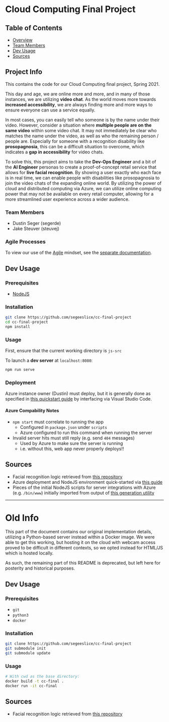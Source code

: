 # Cloud Computing Final Project

## Table of Contents

- [Overview](#overview)
- [Team Members](#team-members)
- [Dev Usage](#dev-usage)
- [Sources](#sources)

## Project Info

This contains the code for our Cloud Computing final project, Spring 2021.

This day and age, we are online more and more, and in many of those instances,
we are utilizing **video chat**. As the world moves more towards **increased
accessibility**, we are always finding more and more ways to ensure everyone can
use a service equally.

In most cases, you can easily tell who someone is by the name under their video.
However, consider a situation where **multiple people are on the same video**
within some video chat. It may not immediately be clear who matches the name
under the video, as well as who the remaining person / people are. Especially
for someone with a recognition disability like **prosopagnosia**, this can be a
difficult situation to overcome, which indicates a **gap in accessibility** for
video chats.

To solve this, this project aims to take the **Dev-Ops Engineer** and a bit of
the **AI Engineer** personas to create a proof-of-concept retail service that
allows for **live facial recognition**. By showing a user exactly who each face
is in real time, we can enable people with disabilities like prosopagnosia to
join the video chats of the expanding online world. By utilizing the power of
cloud and distributed computing via Azure, we can utilize online computing power
that may not be available on every retail computer, allowing for a more
streamlined user experience across a wider audience.

### Team Members

- Dustin Seger (segerde)
- Jake Steuver (steuvej)

### Agile Processes

To view our use of the [Agile](https://www.agilealliance.org/agile101/) mindset,
see the [separate documentation](docs/).

## Dev Usage

### Prerequisites

- [NodeJS](https://nodejs.org/en/)

### Installation

``` sh
git clone https://github.com/segeeslice/cc-final-project
cd cc-final-project
npm install
```

### Usage

First, ensure that the current working directory is `js-src`

To launch a **dev server** at `localhost:8080`:

``` sh
npm run serve
```

### Deployment

Azure instance owner (Dustin) must deploy, but it is generally done as specified
in [this quickstart
guide](https://docs.microsoft.com/en-us/azure/app-service/quickstart-nodejs?pivots=platform-linux)
by interfacing via Visual Studio Code.

#### Azure Compability Notes

- `npm start` must correlate to running the app
    - Configured in `package.json` under `scripts`
    - Azure configured to run this command when running the server
- Invalid server hits must still reply (e.g. send `404` messages)
    - Used by Azure to make sure the server is running
    - i.e. without this, web app never properly deploys!!

## Sources

- Facial recognition logic retrieved from [this
  repository](https://github.com/justadudewhohacks/face-api.js/)
- Azure deployment and NodeJS environment quick-started via [this
  guide](https://docs.microsoft.com/en-us/azure/app-service/quickstart-nodejs?pivots=platform-linux)
- Pieces of the initial NodeJS scripts for server integrations with Azure (e.g.
  `/bin/www`) initially imported from output of [this generation
  utility](https://expressjs.com/en/starter/generator.html)

---

# Old Info

This part of the document contains our original implementation details,
utilizing a Python-based server instead within a Docker image. We were able to
get this working, but hosting it on the cloud with webcam access proved to be
difficult in different contexts, so we opted instead for HTML/JS which is hosted
locally.

As such, the remaining part of this README is deprecated, but left here for
posterity and historical purposes.

## Dev Usage

### Prerequisites

- `git`
- `python3`
- `docker`

### Installation

``` sh
git clone https://github.com/segeeslice/cc-final-project
git submodule init
git submodule update
```

### Usage

``` sh
# With cwd as the base directory:
docker build -t cc-final .
docker run -it cc-final
```

## Sources

- Facial recognition logic retrieved from [this
  repository](https://github.com/ageitgey/face_recognition)
